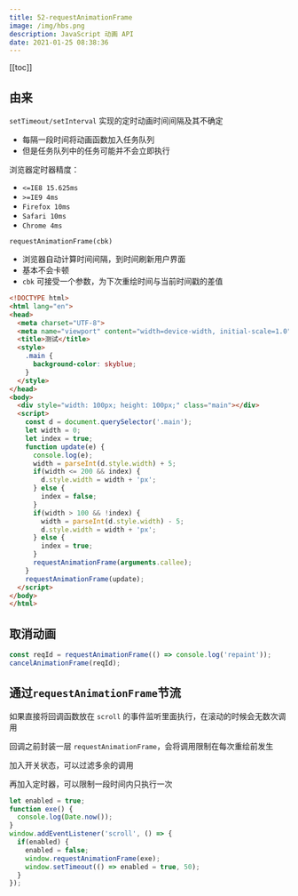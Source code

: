 ```yaml
---
title: 52-requestAnimationFrame
image: /img/hbs.png
description: JavaScript 动画 API
date: 2021-01-25 08:38:36
---
```


[[toc]]

## 由来

`setTimeout/setInterval` 实现的定时动画时间间隔及其不确定
  - 每隔一段时间将动画函数加入任务队列
  - 但是任务队列中的任务可能并不会立即执行

浏览器定时器精度：
  - `<=IE8 15.625ms`
  - `>=IE9 4ms`
  - `Firefox 10ms`
  - `Safari 10ms`
  - `Chrome 4ms`

`requestAnimationFrame(cbk)`
  - 浏览器自动计算时间间隔，到时间刷新用户界面
  - 基本不会卡顿
  - `cbk` 可接受一个参数，为下次重绘时间与当前时间戳的差值

```html
<!DOCTYPE html>
<html lang="en">
<head>
  <meta charset="UTF-8">
  <meta name="viewport" content="width=device-width, initial-scale=1.0">
  <title>测试</title>
  <style>
    .main {
      background-color: skyblue;
    }
  </style>
</head>
<body>
  <div style="width: 100px; height: 100px;" class="main"></div>
  <script>
    const d = document.querySelector('.main');
    let width = 0;
    let index = true;
    function update(e) {
      console.log(e);
      width = parseInt(d.style.width) + 5;
      if(width <= 200 && index) {
        d.style.width = width + 'px';
      } else {
        index = false;
      }
      if(width > 100 && !index) {
        width = parseInt(d.style.width) - 5;
        d.style.width = width + 'px';
      } else {
        index = true;
      }
      requestAnimationFrame(arguments.callee);
    }
    requestAnimationFrame(update);
  </script>
</body>
</html>
```

## 取消动画

```js
const reqId = requestAnimationFrame(() => console.log('repaint'));
cancelAnimationFrame(reqId);
```

## 通过`requestAnimationFrame`节流

如果直接将回调函数放在 `scroll` 的事件监听里面执行，在滚动的时候会无数次调用

回调之前封装一层 `requestAnimationFrame`，会将调用限制在每次重绘前发生

加入开关状态，可以过滤多余的调用

再加入定时器，可以限制一段时间内只执行一次

```js
let enabled = true;
function exe() {
  console.log(Date.now());
}
window.addEventListener('scroll', () => {
  if(enabled) {
    enabled = false;
    window.requestAnimationFrame(exe);
    window.setTimeout(() => enabled = true, 50);
  }
});
```